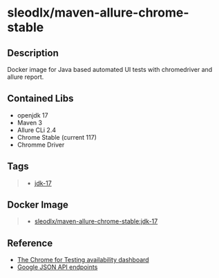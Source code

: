 # sleodlx/maven-allure-chrome-stable
## Description
Docker image for Java based automated UI tests with chromedriver and allure report.

## Contained Libs
* openjdk 17
* Maven 3
* Allure CLi 2.4
* Chrome Stable (current 117)
* Chromme Driver

## Tags
> * [jdk-17](https://github.com/sleod/docker-maven-allure-chrome-stable/blob/main/jdk-17/Dockerfile)

## Docker Image
> * [sleodlx/maven-allure-chrome-stable:jdk-17](https://hub.docker.com/r/sleodlx/maven-allure-chrome-stable)

## Reference
* [The Chrome for Testing availability dashboard](https://googlechromelabs.github.io/chrome-for-testing/)
* [Google JSON API endpoints](https://github.com/GoogleChromeLabs/chrome-for-testing#json-api-endpoints)


